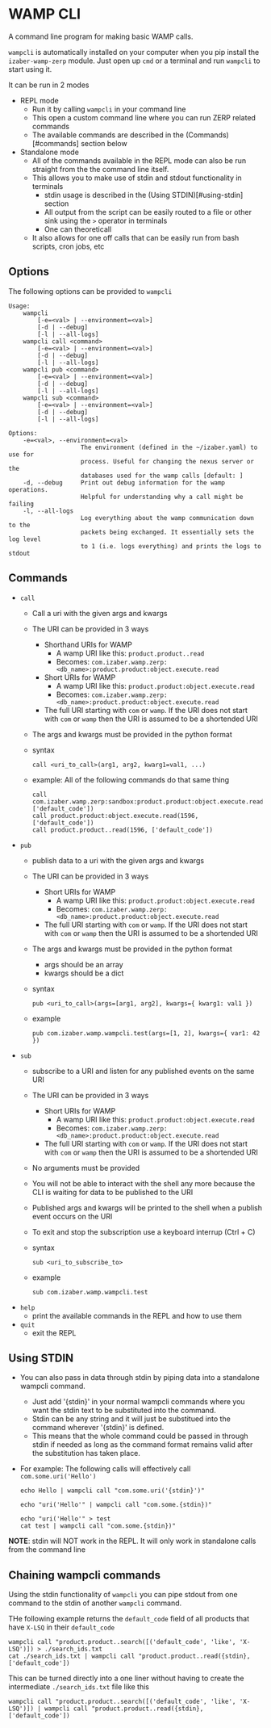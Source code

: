 # WAMP CLI

A command line program for making basic WAMP calls.

`wampcli` is automatically installed on your computer when you pip install the `izaber-wamp-zerp` module. Just open up `cmd` or a terminal and run `wampcli` to start using it.

It can be run in 2 modes
- REPL mode
    - Run it by calling `wampcli` in your command line
    - This open a custom command line where you can run ZERP related commands
    - The available commands are described in the (Commands)[#commands] section below
- Standalone mode
    - All of the commands available in the REPL mode can also be run straight from the the command line itself.
    - This allows you to make use of stdin and stdout functionality in terminals
        - stdin usage is described in the (Using STDIN)[#using-stdin] section
        - All output from the script can be easily routed to a file or other sink using the `>` operator in terminals
        - One can theoreticall
    - It also allows for one off calls that can be easily run from bash scripts, cron jobs, etc

## Options

The following options can be provided to `wampcli`

```
Usage:
    wampcli
        [-e=<val> | --environment=<val>]
        [-d | --debug]
        [-l | --all-logs]
    wampcli call <command>
        [-e=<val> | --environment=<val>]
        [-d | --debug]
        [-l | --all-logs]
    wampcli pub <command>
        [-e=<val> | --environment=<val>]
        [-d | --debug]
        [-l | --all-logs]
    wampcli sub <command>
        [-e=<val> | --environment=<val>]
        [-d | --debug]
        [-l | --all-logs]

Options:
    -e=<val>, --environment=<val>
                    The environment (defined in the ~/izaber.yaml) to use for
                    process. Useful for changing the nexus server or the 
                    databases used for the wamp calls [default: ]
    -d, --debug     Print out debug information for the wamp operations.
                    Helpful for understanding why a call might be failing
    -l, --all-logs
                    Log everything about the wamp communication down to the
                    packets being exchanged. It essentially sets the log level
                    to 1 (i.e. logs everything) and prints the logs to stdout
```

## Commands

- `call`
    - Call a uri with the given args and kwargs
    - The URI can be provided in 3 ways
        - Shorthand URIs for WAMP
            - A wamp URI like this: `product.product..read`
            - Becomes: `com.izaber.wamp.zerp:<db_name>:product.product:object.execute.read`
        - Short URIs for WAMP
            - A wamp URI like this: `product.product:object.execute.read`
            - Becomes: `com.izaber.wamp.zerp:<db_name>:product.product:object.execute.read`
        - The full URI starting with `com` or `wamp`. If the URI does not 
          start with `com` or `wamp` then the URI is assumed to be a 
          shortended URI
    - The args and kwargs must be provided in the python format
    - syntax

        ```
        call <uri_to_call>(arg1, arg2, kwarg1=val1, ...)
        ```
    - example: All of the following commands do that same thing

        ```
        call com.izaber.wamp.zerp:sandbox:product.product:object.execute.read(1596, ['default_code'])
        call product.product:object.execute.read(1596, ['default_code'])
        call product.product..read(1596, ['default_code'])
        ```
- `pub`
    - publish data to a uri with the given args and kwargs
    - The URI can be provided in 3 ways
        - Short URIs for WAMP
            - A wamp URI like this: `product.product:object.execute.read`
            - Becomes: `com.izaber.wamp.zerp:<db_name>:product.product:object.execute.read`
        - The full URI starting with `com` or `wamp`. If the URI does not 
          start with `com` or `wamp` then the URI is assumed to be a 
          shortended URI
    - The args and kwargs must be provided in the python format
        - args should be an array 
        - kwargs should be a dict
    - syntax

        ```
        pub <uri_to_call>(args=[arg1, arg2], kwargs={ kwarg1: val1 })
        ```
    - example

        ```
        pub com.izaber.wamp.wampcli.test(args=[1, 2], kwargs={ var1: 42 })
        ```
- `sub`
    - subscribe to a URI and listen for any published events on the same URI
    - The URI can be provided in 3 ways
        - Short URIs for WAMP
            - A wamp URI like this: `product.product:object.execute.read`
            - Becomes: `com.izaber.wamp.zerp:<db_name>:product.product:object.execute.read`
        - The full URI starting with `com` or `wamp`. If the URI does not 
          start with `com` or `wamp` then the URI is assumed to be a 
          shortended URI
    - No arguments must be provided
    - You will not be able to interact with the shell any more because the
      CLI is waiting for data to be published to the URI
    - Published args and kwargs will be printed to the shell when a publish
      event occurs on the URI
    - To exit and stop the subscription use a keyboard interrup (Ctrl + C)
    - syntax
        
        ```
        sub <uri_to_subscribe_to>
        ```
    - example
        
        ```
        sub com.izaber.wamp.wampcli.test
        ```
- `help`
    - print the available commands in the REPL and how to use them
- `quit`
    - exit the REPL

## Using STDIN

- You can also pass in data through stdin by piping data into a standalone wampcli command.
    - Just add '{stdin}' in your normal wampcli commands where you want the stdin text to be substituted into the command.
    - Stdin can be any string and it will just be substitued into the command wherever '{stdin}' is defined.
    - This means that the whole command could be passed in through stdin if needed as long as the command format remains valid after the substitution has taken place.
- For example: The following calls will effectively call `com.some.uri('Hello')`

    ```
    echo Hello | wampcli call "com.some.uri('{stdin}')"

    echo "uri('Hello'" | wampcli call "com.some.{stdin})"

    echo "uri('Hello'" > test
    cat test | wampcli call "com.some.{stdin})"
    ```

**NOTE**: stdin will NOT work in the REPL. It will only work in standalone calls from the command line

## Chaining wampcli commands

Using the stdin functionality of `wampcli` you can pipe stdout from one command to the stdin of another `wampcli` command.

THe following example returns the `default_code` field of all products that have `X-LSQ` in their `default_code`

```
wampcli call "product.product..search([('default_code', 'like', 'X-LSQ')]) > ./search_ids.txt
cat ./search_ids.txt | wampcli call "product.product..read({stdin}, ['default_code'])
```

This can be turned directly into a one liner without having to create the intermediate `./search_ids.txt` file like this

```
wampcli call "product.product..search([('default_code', 'like', 'X-LSQ')]) | wampcli call "product.product..read({stdin}, ['default_code'])
```